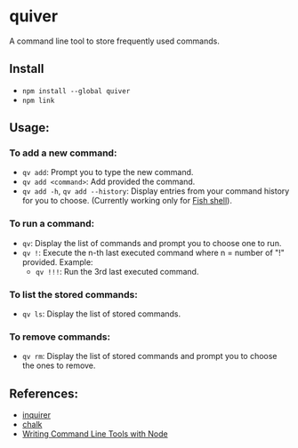 # quiver

A command line tool to store frequently used commands.

## Install

* `npm install --global quiver`
* `npm link`

## Usage:

### To add a new command:

* `qv add`: Prompt you to type the new command.
* `qv add <command>`: Add provided the command.
* `qv add -h`, `qv add --history`: Display entries from your command history for you to choose. (Currently working only for [Fish shell](https://fishshell.com/)).

### To run a command:

* `qv`: Display the list of commands and prompt you to choose one to run.
* `qv !`: Execute the n-th last executed command where n = number of "!" provided. Example:
  * `qv !!!`: Run the 3rd last executed command.

### To list the stored commands:

* `qv ls`: Display the list of stored commands.

### To remove commands:

* `qv rm`: Display the list of stored commands and prompt you to choose the ones to remove.

## References:
* [inquirer](https://github.com/SBoudrias/Inquirer.js/)
* [chalk](https://github.com/SBoudrias/Inquirer.js/)
* [Writing Command Line Tools with Node](http://javascriptplayground.com/blog/2015/03/node-command-line-tool/)

